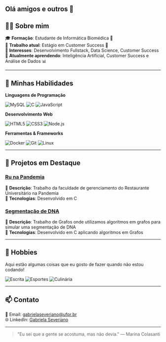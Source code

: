 ## Olá amigos e outros 👋

## 👨‍💻 Sobre mim

🎓 **Formação**: Estudante de Informática Biomédica 🧬 <br>
💼 **Trabalho atual**: Estágio em Customer Success 🏥 <br>
🚀 **Interesses**: Desenvolvimento Fullstack, Data Science, Customer Success <br>
🌱 **Atualmente aprendendo**: Inteligência Artificial, Customer Success e Análise de Dados 📊

---

## 🚀 Minhas Habilidades

**Linguagens de Programação**

![MySQL](https://img.shields.io/badge/MySQL-E0E4CC?style=for-the-badge&logo=mysql&logoColor=black)
![C](https://img.shields.io/badge/C-FFE1E0?style=for-the-badge&logo=c&logoColor=black)
![JavaScript](https://img.shields.io/badge/JavaScript-FEF3BD?style=for-the-badge&logo=javascript&logoColor=black)


**Desenvolvimento Web**

![HTML5](https://img.shields.io/badge/HTML5-FFD1DC?style=for-the-badge&logo=html5&logoColor=black)
![CSS3](https://img.shields.io/badge/CSS3-BEE3DB?style=for-the-badge&logo=css3&logoColor=black)
![Node.js](https://img.shields.io/badge/Node.js-C0E8E0?style=for-the-badge&logo=nodedotjs&logoColor=black)

**Ferramentas & Frameworks**

![Docker](https://img.shields.io/badge/Docker-B2DFDB?style=for-the-badge&logo=docker&logoColor=black)
![Git](https://img.shields.io/badge/Git-FDE8DC?style=for-the-badge&logo=git&logoColor=black)
![Linux](https://img.shields.io/badge/Linux-FAD4C0?style=for-the-badge&logo=linux&logoColor=black)

---

## 🌱 Projetos em Destaque

### [Ru na Pandemia](https://github.com/gab-marques/ru-na-pandemia)
📝 **Descrição**: Trabalho da faculdade de gerenciamento do Restaurante Universitário na Pandemia <br>
🔧 **Tecnologias**: Desenvolvido em C <br>

### [Segmentação de DNA](https://github.com/gab-marques/Segmentacao-DNA)
📝 **Descrição**: Trabalho de Grafos onde utilizamos algoritmos em grafos para simular uma segmentação de DNA <br>
🔧 **Tecnologias**: Desenvolvido em C aplicando algoritmos em Grafos <br>

---
## 🎨 Hobbies

Aqui estão algumas coisas que eu gosto de fazer quando não estou codando!

![Escrita](https://img.shields.io/badge/Leitura-FEF3BD?style=for-the-badge&logo=open-book&logoColor=black) 
![Esportes](https://img.shields.io/badge/Esportes-BEE3DB?style=for-the-badge&logo=basketball&logoColor=black) 
![Culinária](https://img.shields.io/badge/Culinária-FDE8DC?style=for-the-badge&logo=utensils&logoColor=black) 

---
## 📫 Contato

📧 Email: gabrielaseveriano@ufpr.br <br>
🌐 LinkedIn: [Gabriela Severiano](https://www.linkedin.com/in/gabriela-severiano/) <br>

---

> "Eu sei que a gente se acostuma, mas não devia." — Marina Colasanti
